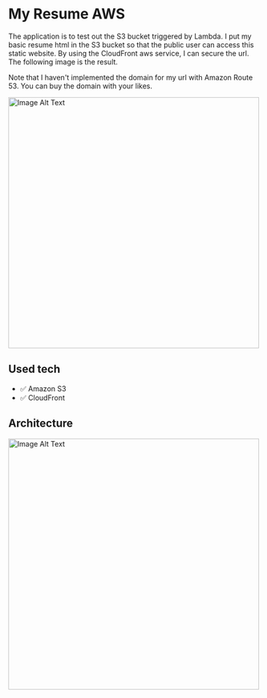 # My Resume AWS

The application is to test out the S3 bucket triggered by Lambda. I put my basic resume html in the S3 bucket so that the public user can access this static website. By using the CloudFront aws service, I can secure the url. The following image is the result.

Note that I haven't implemented the domain for my url with Amazon Route 53. You can buy the domain with your likes.

<img src="https://github.com/JohnnyWeng/aws-S3/assets/91246617/e57dd464-35c6-44e2-8e53-277def49c911" alt="Image Alt Text" width="500">

## Used tech

* ✅ Amazon S3
* ✅ CloudFront

## Architecture

<img src="https://github.com/JohnnyWeng/aws-S3/assets/91246617/61b42d6a-a74c-49d3-a15a-f9a01164dd1d" alt="Image Alt Text" width="500">
